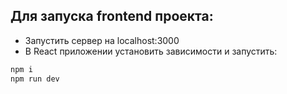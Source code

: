 ## Для запуска frontend проекта:
- Запустить сервер на localhost:3000
- В React приложении установить зависимости и запустить:

```bash
npm i
npm run dev
```
